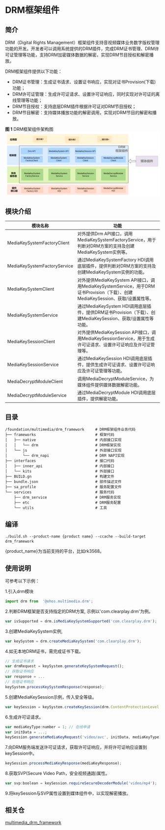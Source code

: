 # DRM框架组件
## 简介
DRM（Digital Rights Management）框架组件支持音视频媒体业务数字版权管理功能的开发。开发者可以调用系统提供的DRM插件，完成DRM证书管理、DRM许可证管理等功能，支持DRM加密媒体数据的解密，实现DRM节目授权和解密播放。

DRM框架组件提供以下功能：
* DRM证书管理：生成证书请求、设置证书响应，实现对证书Provision(下载)功能；
* DRM许可证管理：生成许可证请求、设置许可证响应，同时实现对许可证的离线管理等功能；
* DRM节目授权：支持底层DRM插件根据许可证对DRM节目授权；
* DRM节目解密：支持媒体播放功能的解密调用，实现对DRM节目的解密和播放。

**图 1**  DRM框架组件架构图<a name=""></a>
![](figures/architecture-zh.png)

## 模块介绍

| 模块名称 | 功能 |
| ------- | ----|
| MediaKeySystemFactoryClient | 对外提供Drm API接口，调用MediaKeySystemFactoryService，用于判断对DRM方案的支持及创建MediaKeySystem实例等。 |
| MediaKeySystemFactoryService | 通过MediaKeySystemFactory HDI调用底层插件，提供判断对DRM方案的支持及创建MediaKeySystem实例的功能。 |
| MediaKeySystemClient |  对外提供MediaKeySystem API接口，调用MediaKeySystemService，用于DRM证书Provision（下载）、创建MediaKeySession、获取/设置属性等。 |
| MediaKeySystemService | 通过MediaKeySystem HDI调用底层插件，提供DRM证书Provision（下载）、创建MediaKeySession、获取/设置属性等功能。|
| MediaKeySessionClient |  对外提供MediaKeySession API接口，调用MediaKeySessionService，用于生成许可证请求、设置许可证响应及许可证管理等。 |
| MediaKeySessionService | 通过MediaKeySession HDI调用底层插件，提供生成许可证请求、设置许可证响应及许可证管理等功能。 |
| MediaDecryptModuleClient | 调用MediaDecryptModuleService，为媒体组件提供媒体数据解密功能。|
| MediaDecryptModuleService | 通过MediaDecryptModule HDI调用底层插件，提供解密功能。|

## 目录
```
/foundation/multimedia/drm_framework     # DRM框架组件业务代码
├── frameworks                           # 框架代码
│   ├── native                           # 内部接口实现
│   │   └── drm                          # DRM框架实现
│   └── js                               # 外部接口实现
│       └── drm_napi                     # DRM NAPI实现
├── interfaces                           # 接口代码
│   ├── inner_api                        # 内部接口
│   └── kits                             # 外部接口
├── BUILD.gn                             # 构建文件
├── bundle.json                          # 部件描述文件
├── sa_profile                           # 服务配置文件
└── services                             # 服务代码
    ├── drm_service                      # DRM服务实现
    ├── etc                              # DRM服务配置
    └── utils                            # 工具
```
## 编译
~~~shell
./build.sh --product-name {product name} --ccache --build-target drm_framework
~~~
{product_name}为当前支持的平台，比如rk3568。
## 使用说明
可参考以下示例：

1.引入drm模块
~~~js
import drm from  '@ohos.multimedia.drm';
~~~
2.判断DRM框架是否支持指定的DRM方案, 示例以'com.clearplay.drm'为例。
~~~js
var isSupported = drm.isMediaKeySystemSupported('com.clearplay.drm');
~~~
3.创建MediaKeySystem实例, 
~~~js
var keySystem = drm.createMediaKeySystem('com.clearplay.drm');
~~~
4.如无本地DRM证书，需完成证书下载。
~~~js
// 生成证书请求
var drmRequest = keySystem.generateKeySystemRequest();
// 获取证书响应
var response = ...
// 处理证书响应
keySystem.processKeySystemResponse(response);
~~~
5.创建MediaKeySession示例，传入安全等级。
~~~js
var keySession = keySystem.createKeySession(drm.ContentProtectionLevel.CONTENT_PROTECTION_LEVEL_SW_CRYPTO);
~~~
6.生成许可证请求。
~~~js
var mediaKeyType:number = 1; // 在线申请
var initData = ...;
keySession.generateMediaKeyRequest('video/avc', initData, mediaKeyType);
~~~
7.向DRM服务端发送许可证请求，获取许可证响应，并将许可证响应设置到keySession中。
~~~js
keySession.processMediaKeyResponse(mediaKeyResponse);
~~~
8.获取SVP(Secure Video Path，安全视频通路)属性。
~~~js
var svp:boolean = keySession.requireSecureDecoderModule('video/mp4');
~~~
9.将keySession与SVP属性设置到媒体组件中，以实现解密播放。

## 相关仓
[multimedia\_drm\_framework](https://gitee.com/openharmony/multimedia_drm_framework)
